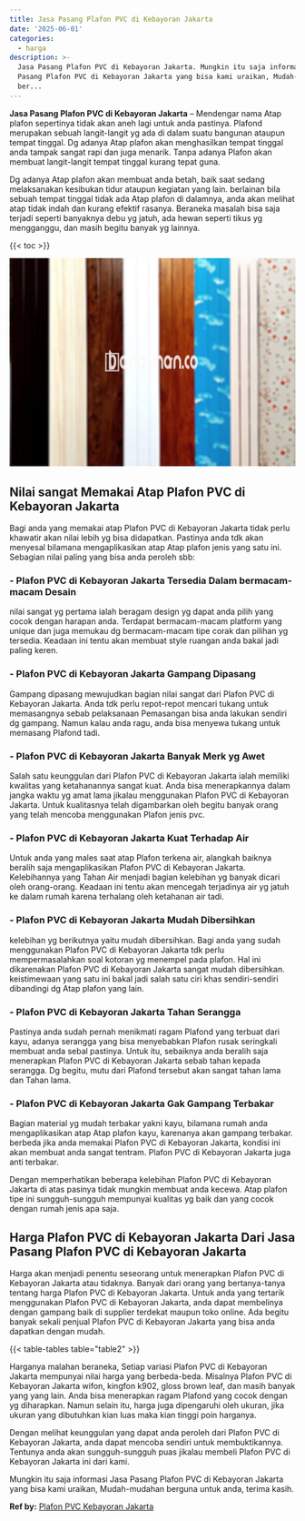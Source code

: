 ```yaml
---
title: Jasa Pasang Plafon PVC di Kebayoran Jakarta
date: '2025-06-01'
categories:
  - harga
description: >-
  Jasa Pasang Plafon PVC di Kebayoran Jakarta. Mungkin itu saja informasi Jasa
  Pasang Plafon PVC di Kebayoran Jakarta yang bisa kami uraikan, Mudah-mudahan
  ber...
---
```


**Jasa Pasang Plafon PVC di Kebayoran Jakarta** – Mendengar nama Atap plafon sepertinya tidak akan aneh lagi untuk anda pastinya. Plafond merupakan sebuah langit-langit yg ada di dalam suatu bangunan ataupun tempat tinggal. Dg adanya Atap plafon akan menghasilkan tempat tinggal anda tampak sangat rapi dan juga menarik. Tanpa adanya Plafon akan membuat langit-langit tempat tinggal kurang tepat guna.

Dg adanya Atap plafon akan membuat anda betah, baik saat sedang melaksanakan kesibukan tidur ataupun kegiatan yang lain. berlainan bila sebuah tempat tinggal tidak ada Atap plafon di dalamnya, anda akan melihat atap tidak indah dan kurang efektif rasanya. Beraneka masalah bisa saja terjadi seperti banyaknya debu yg jatuh, ada hewan seperti tikus yg mengganggu, dan masih begitu banyak yg lainnya.

{{< toc >}}

![Jasa Pasang Plafon PVC di Kebayoran Jakarta](/images/flafond-pvc-murah20.png)

## Nilai sangat Memakai Atap Plafon PVC di Kebayoran Jakarta

Bagi anda yang memakai atap Plafon PVC di Kebayoran Jakarta tidak perlu khawatir akan nilai lebih yg bisa didapatkan. Pastinya anda tdk akan menyesal bilamana mengaplikasikan atap Atap plafon jenis yang satu ini. Sebagian nilai paling yang bisa anda peroleh sbb:

### \- Plafon PVC di Kebayoran Jakarta Tersedia Dalam bermacam-macam Desain

nilai sangat yg pertama ialah beragam design yg dapat anda pilih yang cocok dengan harapan anda. Terdapat bermacam-macam platform yang unique dan juga memukau dg bermacam-macam tipe corak dan pilihan yg tersedia. Keadaan ini tentu akan membuat style ruangan anda bakal jadi paling keren.

### \- Plafon PVC di Kebayoran Jakarta Gampang Dipasang

Gampang dipasang mewujudkan bagian nilai sangat dari Plafon PVC di Kebayoran Jakarta. Anda tdk perlu repot-repot mencari tukang untuk memasangnya sebab pelaksanaan Pemasangan bisa anda lakukan sendiri dg gampang. Namun kalau anda ragu, anda bisa menyewa tukang untuk memasang Plafond tadi.

### \- Plafon PVC di Kebayoran Jakarta Banyak Merk yg Awet

Salah satu keunggulan dari Plafon PVC di Kebayoran Jakarta ialah memiliki kwalitas yang ketahanannya sangat kuat. Anda bisa menerapkannya dalam jangka waktu yg amat lama jikalau menggunakan Plafon PVC di Kebayoran Jakarta. Untuk kualitasnya telah digambarkan oleh begitu banyak orang yang telah mencoba menggunakan Plafon jenis pvc.

### \- Plafon PVC di Kebayoran Jakarta Kuat Terhadap Air

Untuk anda yang males saat atap Plafon terkena air, alangkah baiknya beralih saja mengaplikasikan Plafon PVC di Kebayoran Jakarta. Kelebihannya yang Tahan Air menjadi bagian kelebihan yg banyak dicari oleh orang-orang. Keadaan ini tentu akan mencegah terjadinya air yg jatuh ke dalam rumah karena terhalang oleh ketahanan air tadi.

### \- Plafon PVC di Kebayoran Jakarta Mudah Dibersihkan

kelebihan yg berikutnya yaitu mudah dibersihkan. Bagi anda yang sudah menggunakan Plafon PVC di Kebayoran Jakarta tdk perlu mempermasalahkan soal kotoran yg menempel pada plafon. Hal ini dikarenakan Plafon PVC di Kebayoran Jakarta sangat mudah dibersihkan. keistimewaan yang satu ini bakal jadi salah satu ciri khas sendiri-sendiri dibandingi dg Atap plafon yang lain.

### \- Plafon PVC di Kebayoran Jakarta Tahan Serangga

Pastinya anda sudah pernah menikmati ragam Plafond yang terbuat dari kayu, adanya serangga yang bisa menyebabkan Plafon rusak seringkali membuat anda sebal pastinya. Untuk itu, sebaiknya anda beralih saja menerapkan Plafon PVC di Kebayoran Jakarta sebab tahan kepada serangga. Dg begitu, mutu dari Plafond tersebut akan sangat tahan lama dan Tahan lama.

### \- Plafon PVC di Kebayoran Jakarta Gak Gampang Terbakar

Bagian material yg mudah terbakar yakni kayu, bilamana rumah anda mengaplikasikan atap Atap plafon kayu, karenanya akan gampang terbakar. berbeda jika anda memakai Plafon PVC di Kebayoran Jakarta, kondisi ini akan membuat anda sangat tentram. Plafon PVC di Kebayoran Jakarta juga anti terbakar.

Dengan memperhatikan beberapa kelebihan Plafon PVC di Kebayoran Jakarta di atas pasinya tidak mungkin membuat anda kecewa. Atap plafon tipe ini sungguh-sungguh mempunyai kualitas yg baik dan yang cocok dengan rumah jenis apa saja.

## Harga Plafon PVC di Kebayoran Jakarta Dari Jasa Pasang Plafon PVC di Kebayoran Jakarta

Harga akan menjadi penentu seseorang untuk menerapkan Plafon PVC di Kebayoran Jakarta atau tidaknya. Banyak dari orang yang bertanya-tanya tentang harga Plafon PVC di Kebayoran Jakarta. Untuk anda yang tertarik menggunakan Plafon PVC di Kebayoran Jakarta, anda dapat membelinya dengan gampang baik di supplier terdekat maupun toko online. Ada begitu banyak sekali penjual Plafon PVC di Kebayoran Jakarta yang bisa anda dapatkan dengan mudah.

{{< table-tables table="table2" >}}

Harganya malahan beraneka, Setiap variasi Plafon PVC di Kebayoran Jakarta mempunyai nilai harga yang berbeda-beda. Misalnya Plafon PVC di Kebayoran Jakarta wifon, kingfon k902, gloss brown leaf, dan masih banyak yang yang lain. Anda bisa menerapkan ragam Plafond yang cocok dengan yg diharapkan. Namun selain itu, harga juga dipengaruhi oleh ukuran, jika ukuran yang dibutuhkan kian luas maka kian tinggi poin harganya.

Dengan melihat keunggulan yang dapat anda peroleh dari Plafon PVC di Kebayoran Jakarta, anda dapat mencoba sendiri untuk membuktikannya. Tentunya anda akan sungguh-sungguh puas jikalau membeli Plafon PVC di Kebayoran Jakarta ini dari kami.

Mungkin itu saja informasi Jasa Pasang Plafon PVC di Kebayoran Jakarta yang bisa kami uraikan, Mudah-mudahan berguna untuk anda, terima kasih.

**Ref by:** [Plafon PVC Kebayoran Jakarta](https://id.wikipedia.org/wiki/Plafon)
